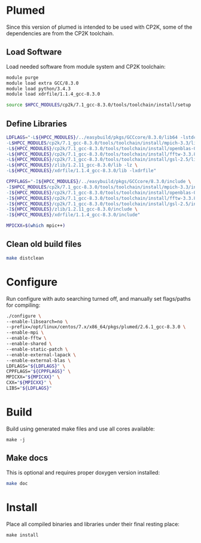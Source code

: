 # Plumed

Since this version of plumed is intended to be used with CP2K, some of the dependencies are from the CP2K toolchain.

## Load Software

Load needed software from module system and CP2K toolchain:

```bash
module purge
module load extra GCC/8.3.0
module load python/3.4.3
module load xdrfile/1.1.4_gcc-8.3.0

source $HPCC_MODULES/cp2k/7.1_gcc-8.3.0/tools/toolchain/install/setup
```

## Define Libraries

```bash
LDFLAGS="-L${HPCC_MODULES}/../easybuild/pkgs/GCCcore/8.3.0/lib64 -lstdc++ \
-L$HPCC_MODULES/cp2k/7.1_gcc-8.3.0/tools/toolchain/install/mpich-3.3/lib -lmpi \
-L${HPCC_MODULES}/cp2k/7.1_gcc-8.3.0/tools/toolchain/install/openblas-0.3.6/lib -lopenblas \
-L${HPCC_MODULES}/cp2k/7.1_gcc-8.3.0/tools/toolchain/install/fftw-3.3.8/lib -lfftw3 \
-L${HPCC_MODULES}/cp2k/7.1_gcc-8.3.0/tools/toolchain/install/gsl-2.5/lib -lgsl \
-L${HPCC_MODULES}/zlib/1.2.11_gcc-8.3.0/lib -lz \
-L${HPCC_MODULES}/xdrfile/1.1.4_gcc-8.3.0/lib -lxdrfile"

CPPFLAGS="-I${HPCC_MODULES}/../easybuild/pkgs/GCCcore/8.3.0/include \
-I$HPCC_MODULES/cp2k/7.1_gcc-8.3.0/tools/toolchain/install/mpich-3.3/include \
-I${HPCC_MODULES}/cp2k/7.1_gcc-8.3.0/tools/toolchain/install/openblas-0.3.6/include \
-I${HPCC_MODULES}/cp2k/7.1_gcc-8.3.0/tools/toolchain/install/fftw-3.3.8/include \
-I${HPCC_MODULES}/cp2k/7.1_gcc-8.3.0/tools/toolchain/install/gsl-2.5/include \
-I${HPCC_MODULES}/zlib/1.2.11_gcc-8.3.0/include \
-I${HPCC_MODULES}/xdrfile/1.1.4_gcc-8.3.0/include"

MPICXX=$(which mpic++)
```

## Clean old build files

```bash
make distclean
```

# Configure

Run configure with auto searching turned off, and manually set flags/paths for compiling:

```bash
./configure \
--enable-libsearch=no \
--prefix=/opt/linux/centos/7.x/x86_64/pkgs/plumed/2.6.1_gcc-8.3.0 \
--enable-mpi \
--enable-fftw \
--enable-shared \
--enable-static-patch \
--enable-external-lapack \
--enable-external-blas \
LDFLAGS="${LDFLAGS}" \
CPPFLAGS="${CPPFLAGS}" \
MPICXX="${MPICXX}" \
CXX="${MPICXX}" \
LIBS="${LDFLAGS}"
```

# Build

Build using generated make files and use all cores available:

```
make -j
```

## Make docs

This is optional and requires proper doxygen version installed:

```bash
make doc
```

# Install

Place all compiled binaries and libraries under their final resting place:

```
make install
```

